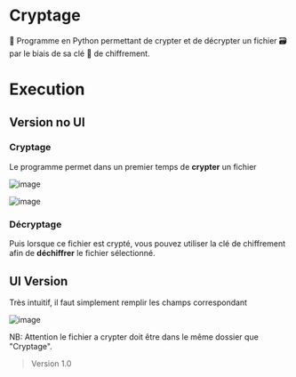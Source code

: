 # Cryptage
💾 Programme en Python permettant de crypter et de décrypter un fichier 🗃 par le biais de sa clé 🔑 de chiffrement.

# Execution

## Version no UI
### Cryptage
Le programme permet dans un premier temps de **crypter** un fichier

![image](https://user-images.githubusercontent.com/112429397/196030934-2824d434-85ae-472f-9633-294611bb9d77.png)

![image](https://user-images.githubusercontent.com/112429397/196030986-36223213-a626-4ce5-a8b9-09dede88f080.png)

### Décryptage

Puis lorsque ce fichier est crypté, vous pouvez utiliser la clé de chiffrement afin de **déchiffrer** le  fichier sélectionné.

## UI Version

Très intuitif, il faut simplement remplir les champs correspondant

![image](https://user-images.githubusercontent.com/112429397/196034697-458475dc-3207-4b5a-9127-be05fd0f2cc2.png)



NB: Attention le fichier a crypter doit être dans le même dossier que "Cryptage".
>Version 1.0

